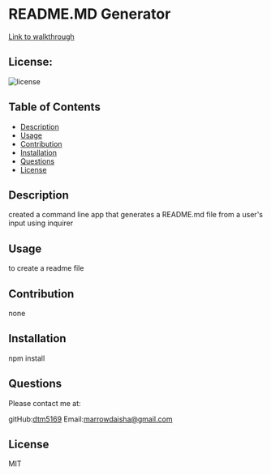
# README.MD Generator

[Link to walkthrough](https://www.youtube.com/watch?v=lqB8JCEe7Qo&ab_channel=DaishaMarrow)

## License:
![license](https://img.shields.io/badge/license-MIT-blue)
 

## Table of Contents
* [Description](#description)
* [Usage](#usage)
* [Contribution](#contribution)
* [Installation](#installation)
* [Questions](#questions)
* [License](#license)
   


## Description
created a command line app that generates a README.md file from a user's input using inquirer

## Usage
to create a readme file

## Contribution
none

## Installation
npm install

## Questions
Please contact me at:

gitHub:[dtm5169](https://github.com/dtm5169)
Email:[marrowdaisha@gmail.com](marrowdaisha@gmail.com)

## License
MIT 



